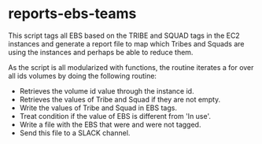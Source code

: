 # reports-ebs-teams
This script tags all EBS based on the TRIBE and SQUAD tags in the EC2 instances and generate a report file to map which Tribes and Squads are using the instances and perhaps be able to reduce them.

As the script is all modularized with functions, the routine iterates a for over all ids volumes by doing the following routine:

- Retrieves the volume id value through the instance id.
- Retrieves the values of Tribe and Squad if they are not empty.
- Write the values of Tribe and Squad in EBS tags.
- Treat condition if the value of EBS is different from 'In use'.
- Write a file with the EBS that were and were not tagged.
- Send this file to a SLACK channel.

